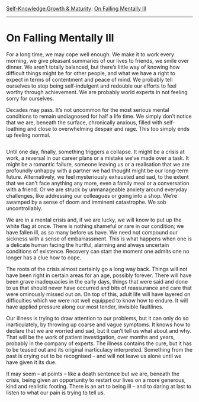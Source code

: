 [Self-Knowledge:](https://www.theschooloflife.com/thebookoflife/category/self-knowledge/)[Growth & Maturity](https://www.theschooloflife.com/thebookoflife/category/self-knowledge/growth-maturity/): [On Falling Mentally Ill](https://www.theschooloflife.com/thebookoflife/on-falling-mentally-ill/)

* * *

# On Falling Mentally Ill

For a long time, we may cope well enough. We make it to work every morning, we give pleasant summaries of our lives to friends, we smile over dinner. We aren’t totally balanced, but there’s little way of knowing how difficult things might be for other people, and what we have a right to expect in terms of contentment and peace of mind. We probably tell ourselves to stop being self-indulgent and redouble our efforts to feel worthy through achievement. We are probably world experts in not feeling sorry for ourselves.

Decades may pass. It’s not uncommon for the most serious mental conditions to remain undiagnosed for half a life time. We simply don’t notice that we are, beneath the surface, chronically anxious, filled with self-loathing and close to overwhelming despair and rage. This too simply ends up feeling normal.

<figure class="aligncenter"><img src="https://www.theschooloflife.com/thebookoflife/wp-content/uploads/2020/12/Caspar_David_Friedrich_-_Der_Abendstern_ca.1830.jpg" alt="" class="wp-image-25479" srcset="https://www.theschooloflife.com/thebookoflife/wp-content/uploads/2020/12/Caspar_David_Friedrich_-_Der_Abendstern_ca.1830.jpg 800w, https://www.theschooloflife.com/thebookoflife/wp-content/uploads/2020/12/Caspar_David_Friedrich_-_Der_Abendstern_ca.1830-768x550.jpg 768w" sizes="(max-width: 800px) 100vw, 800px"></figure>

Until one day, finally, something triggers a collapse. It might be a crisis at work, a reversal in our career plans or a mistake we’ve made over a task. It might be a romantic failure, someone leaving us or a realisation that we are profoundly unhappy with a partner we had thought might be our long-term future. Alternatively, we feel mysteriously exhausted and sad, to the extent that we can’t face anything any more, even a family meal or a conversation with a friend. Or we are struck by unmanageable anxiety around everyday challenges, like addressing our colleagues or going into a shop. We’re swamped by a sense of doom and imminent catastrophe. We sob uncontrollably.

We are in a mental crisis and, if we are lucky, we will know to put up the white flag at once. There is nothing shameful or rare in our condition; we have fallen ill, as so many before us have. We need not compound our sickness with a sense of embarrassment. This is what happens when one is a delicate human facing the hurtful, alarming and always uncertain conditions of existence. Recovery can start the moment one admits one no longer has a clue how to cope.

The roots of the crisis almost certainly go a long way back. Things will not have been right in certain areas for an age, possibly forever. There will have been grave inadequacies in the early days, things that were said and done to us that should never have occurred and bits of reassurance and care that were ominously missed out on. On top of this, adult life will have layered on difficulties which we were not well equipped to know how to endure. It will have applied pressure along our most tender, invisible faultlines.&nbsp;

Our illness is trying to draw attention to our problems, but it can only do so inarticulately, by throwing up coarse and vague symptoms. It knows how to declare that we are worried and sad, but it can’t tell us what about and why. That will be the work of patient investigation, over months and years, probably in the company of experts. The illness contains the cure, but it has to be teased out and its original inarticulacy interpreted. Something from the past is crying out to be recognised – and will not leave us alone until we have given it its due.

It may seem – at points – like a death sentence but we are, beneath the crisis, being given an opportunity to restart our lives on a more generous, kind and realistic footing. There is an art to being ill – and to daring at last to listen to what our pain is trying to tell us.
